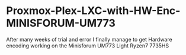 # Proxmox-Plex-LXC-with-HW-Enc-MINISFORUM-UM773
After many weeks of trial and error I finally manage to get Hardware encoding working on the Minisforum UM773 Light Ryzen7 7735HS
